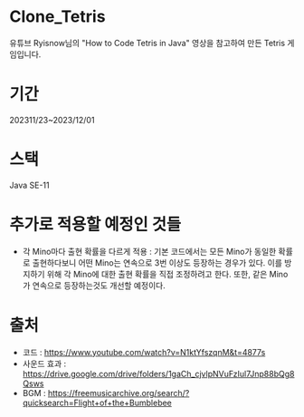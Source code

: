 # Clone_Tetris

유튜브 Ryisnow님의 "How to Code Tetris in Java" 영상을 참고하여 만든 Tetris 게임입니다.

#

# 기간
202311/23~2023/12/01
#

# 스택
Java SE-11
#

# 추가로 적용할 예정인 것들
+ 각 Mino마다 출현 확률을 다르게 적용 : 기본 코드에서는 모든 Mino가 동일한 확률로 출현하다보니 어떤 Mino는 연속으로 3번 이상도 등장하는 경우가 있다. 이를 방지하기 위해 각 Mino에 대한 출현 확률을 직접 조정하려고 한다. 또한, 같은 Mino가 연속으로 등장하는것도 개선할 예정이다.

#

# 출처
+ 코드 : https://www.youtube.com/watch?v=N1ktYfszqnM&t=4877s
+ 사운드 효과 : https://drive.google.com/drive/folders/1gaCh_cjvlpNVuFzIul7Jnp88bQg8Qsws
+ BGM : https://freemusicarchive.org/search/?quicksearch=Flight+of+the+Bumblebee
